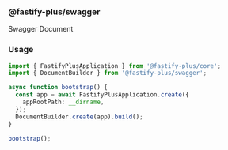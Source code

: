 ### @fastify-plus/swagger

Swagger Document

### Usage

```typescript
import { FastifyPlusApplication } from '@fastify-plus/core';
import { DocumentBuilder } from '@fastify-plus/swagger';

async function bootstrap() {
  const app = await FastifyPlusApplication.create({
    appRootPath: __dirname,
  });
  DocumentBuilder.create(app).build();
}

bootstrap();
```
